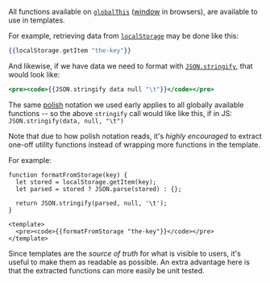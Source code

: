 All functions available on [`globalThis`][mdn-globalThis] ([window][mdn-Window] in browsers), are available to use in templates.

For example, retrieving data from [`localStorage`][mdn-LocalStorage] may be done like this:
```hbs 
{{localStorage.getItem "the-key"}}
```

And likewise, if we have data we need to format with [`JSON.stringify`][mdn-json-stringify], that would look like:
```hbs 
<pre><code>{{JSON.stringify data null "\t"}}</code></pre>
```

The same [polish][polish] notation we used early applies to all globally available functions -- so the above `stringify` call would like like this, if in JS: `JSON.stringify(data, null, "\t")`

Note that due to how polish notation reads, it's _highly encouraged_ to extract one-off utility functions instead of wrapping more functions in the template.

For example:
```gjs 
function formatFromStorage(key) {
  let stored = localStorage.getItem(key);
  let parsed = stored ? JSON.parse(stored) : {};
  
  return JSON.stringify(parsed, null, '\t');
}

<template>
  <pre><code>{{formatFromStorage "the-key"}}</code></pre>
</template>
```

Since templates are the _source of truth_ for what is visible to users, it's useful to make them as readable as possible. An extra advantage here is that the extracted functions can more easily be unit tested.


[mdn-globalThis]: https://developer.mozilla.org/en-US/docs/Web/JavaScript/Reference/Global_Objects/globalThis
[mdn-Window]: https://developer.mozilla.org/en-US/docs/Web/API/Window
[mdn-LocalStorage]: https://developer.mozilla.org/en-US/docs/Web/API/Window/localStorage
[mdn-json-stringify]: https://developer.mozilla.org/en-US/docs/Web/JavaScript/Reference/Global_Objects/JSON/stringify
[polish]: https://en.wikipedia.org/wiki/Polish_notation

